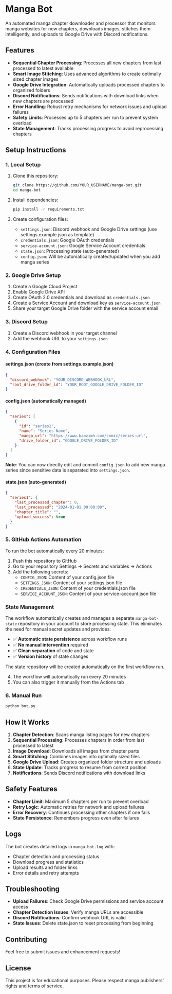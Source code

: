 # Manga Bot

An automated manga chapter downloader and processor that monitors manga websites for new chapters, downloads images, stitches them intelligently, and uploads to Google Drive with Discord notifications.

## Features

- **Sequential Chapter Processing**: Processes all new chapters from last processed to latest available
- **Smart Image Stitching**: Uses advanced algorithms to create optimally sized chapter images
- **Google Drive Integration**: Automatically uploads processed chapters to organized folders
- **Discord Notifications**: Sends notifications with download links when new chapters are processed
- **Error Handling**: Robust retry mechanisms for network issues and upload failures
- **Safety Limits**: Processes up to 5 chapters per run to prevent system overload
- **State Management**: Tracks processing progress to avoid reprocessing chapters

## Setup Instructions

### 1. Local Setup

1. Clone this repository:
   ```bash
   git clone https://github.com/YOUR_USERNAME/manga-bot.git
   cd manga-bot
   ```

2. Install dependencies:
   ```bash
   pip install -r requirements.txt
   ```

3. Create configuration files:
   - `settings.json`: Discord webhook and Google Drive settings (use settings.example.json as template)
   - `credentials.json`: Google OAuth credentials
   - `service-account.json`: Google Service Account credentials
   - `state.json`: Processing state (auto-generated)
   - `config.json`: Will be automatically created/updated when you add manga series

### 2. Google Drive Setup

1. Create a Google Cloud Project
2. Enable Google Drive API
3. Create OAuth 2.0 credentials and download as `credentials.json`
4. Create a Service Account and download key as `service-account.json`
5. Share your target Google Drive folder with the service account email

### 3. Discord Setup

1. Create a Discord webhook in your target channel
2. Add the webhook URL to your `settings.json`

### 4. Configuration Files

#### settings.json (create from settings.example.json)
```json
{
  "discord_webhook": "YOUR_DISCORD_WEBHOOK_URL",
  "root_drive_folder_id": "YOUR_ROOT_GOOGLE_DRIVE_FOLDER_ID"
}
```

#### config.json (automatically managed)
```json
{
  "series": [
    {
      "id": "series1",
      "name": "Series Name",
      "manga_url": "https://www.baozimh.com/comic/series-url",
      "drive_folder_id": "GOOGLE_DRIVE_FOLDER_ID"
    }
  ]
}
```

**Note**: You can now directly edit and commit `config.json` to add new manga series since sensitive data is separated into `settings.json`.

#### state.json (auto-generated)
```json
{
  "series1": {
    "last_processed_chapter": 0,
    "last_processed": "2024-01-01 00:00:00",
    "chapter_title": "",
    "upload_success": true
  }
}
```

### 5. GitHub Actions Automation

To run the bot automatically every 20 minutes:

1. Push this repository to GitHub
2. Go to your repository Settings → Secrets and variables → Actions
3. Add the following secrets:
   - `CONFIG_JSON`: Content of your config.json file
   - `SETTINGS_JSON`: Content of your settings.json file
   - `CREDENTIALS_JSON`: Content of your credentials.json file
   - `SERVICE_ACCOUNT_JSON`: Content of your service-account.json file

### State Management

The workflow automatically creates and manages a separate `manga-bot-state` repository in your account to store processing state. This eliminates the need for manual secret updates and provides:

- ✅ **Automatic state persistence** across workflow runs
- ✅ **No manual intervention** required
- ✅ **Clean separation** of code and state
- ✅ **Version history** of state changes

The state repository will be created automatically on the first workflow run.

4. The workflow will automatically run every 20 minutes
5. You can also trigger it manually from the Actions tab

### 6. Manual Run

```bash
python bot.py
```

## How It Works

1. **Chapter Detection**: Scans manga listing pages for new chapters
2. **Sequential Processing**: Processes chapters in order from last processed to latest
3. **Image Download**: Downloads all images from chapter parts
4. **Smart Stitching**: Combines images into optimally sized files
5. **Google Drive Upload**: Creates organized folder structure and uploads
6. **State Update**: Tracks progress to resume from correct position
7. **Notifications**: Sends Discord notifications with download links

## Safety Features

- **Chapter Limit**: Maximum 5 chapters per run to prevent overload
- **Retry Logic**: Automatic retries for network and upload failures
- **Error Recovery**: Continues processing other chapters if one fails
- **State Persistence**: Remembers progress even after failures

## Logs

The bot creates detailed logs in `manga_bot.log` with:
- Chapter detection and processing status
- Download progress and statistics
- Upload results and folder links
- Error details and retry attempts

## Troubleshooting

- **Upload Failures**: Check Google Drive permissions and service account access
- **Chapter Detection Issues**: Verify manga URLs are accessible
- **Discord Notifications**: Confirm webhook URL is valid
- **State Issues**: Delete state.json to reset processing from beginning

## Contributing

Feel free to submit issues and enhancement requests!

## License

This project is for educational purposes. Please respect manga publishers' rights and terms of service.